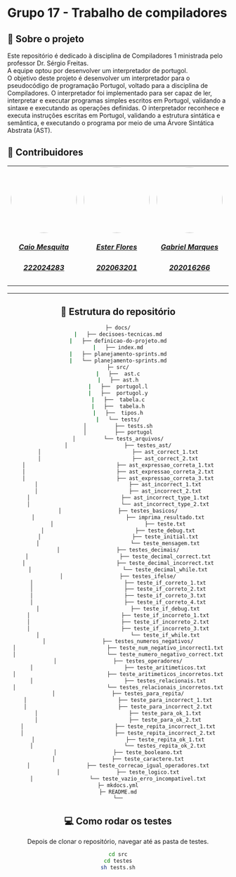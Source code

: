 # Grupo 17 - Trabalho de compiladores

## 📜 Sobre o projeto
   Este repositório é dedicado à disciplina de Compiladores 1 ministrada pelo professor Dr. Sérgio Freitas. <br>
   A equipe optou por desenvolver um interpretador de portugol. <br>
   O objetivo deste projeto é desenvolver um interpretador para o pseudocódigo de programação Portugol, voltado para a disciplina de Compiladores. O interpretador foi implementado para ser capaz de ler, interpretar e executar programas simples escritos em Portugol, validando a sintaxe e executando as operações definidas. O interpretador reconhece e executa instruções escritas em Portugol, validando a estrutura sintática e semântica, e executando o programa por meio de uma Árvore Sintática Abstrata (AST).

## 🌟 Contribuidores

<center>
<table style="margin-left: auto; margin-right: auto;">
    <tr>
        <td align="center">
            <a href="https://github.com/Caiomesvie">
                <img style="border-radius: 50%;" src="https://avatars.githubusercontent.com/u/96022527?v=4" width="150px;"/>
                <h5 class="text-center">Caio Mesquita</h5>
                <h5 class="text-center">222024283</h5>
            </a>
        </td>
        <td align="center">
            <a href="https://github.com/esteerlino">
                <img style="border-radius: 50%;" src="https://avatars.githubusercontent.com/u/90395392?v=4" width="150px;"/>
                <h5 class="text-center">Ester Flores</h5>
              <h5 class="text-center">202063201</h5>
            </a>
        </td>
        <td align="center">
            <a href="https://github.com/GabrielMS00">
                <img style="border-radius: 50%;" src="https://avatars.githubusercontent.com/u/88348513?v=4" width="150px;"/>
                <h5 class="text-center">Gabriel Marques</h5>
                <h5 class="text-center">202016266</h5>
            </a>
        </td>
        <td align="center">
            <a href="https://github.com/Manoel835">
                <img style="border-radius: 50%;" src="https://avatars.githubusercontent.com/u/89036370?v=4" width="150px;"/>
                <h5 class="text-center">Manoel Felipe</h5>
                <h5 class="text-center">211041240</h5>
            </a>
        </td>      
        <td align="center">
            <a href="https://github.com/Mylena-angelica">
                <img style="border-radius: 50%;" src="https://github.com/Mylena-angelica.png" width="150px;"/>
                <h5 class="text-center">Mylena Angelica</h5>
              <h5 class="text-center">211029497</h5>
            </a>
        </td>
      <td align="center">
            <a href="https://github.com/wildemberg-sales">
                <img style="border-radius: 50%;" src="https://avatars.githubusercontent.com/u/92035272?v=4" width="150px;"/>
                <h5 class="text-center">Wildemberg Sales</h5>
              <h5 class="text-center">202017503</h5>
            </a>
        </td>
</table>
 <! -- ## :email: Site -->
<hr/>


## :bookmark_tabs: Estrutura do repositório


```bash
├─ docs/
|   ├── decisoes-tecnicas.md
|   ├── definicao-do-projeto.md
|   ├── index.md
|   ├── planejamento-sprints.md
|   └── planejamento-sprints.md
├─ src/
|   ├──  ast.c
|   ├── ast.h
|   ├──  portugol.l
|   ├──  portugol.y
|   ├──  tabela.c
|   ├──  tabela.h
|   ├──  tipos.h
|   └── tests/
│         ├── tests.sh
│         ├── portugol
│         └── tests_arquivos/
│                  ├── testes_ast/
│                             ├── ast_correct_1.txt
│                             ├── ast_correct_2.txt
│                             ├── ast_expressao_correta_1.txt
│                             ├── ast_expressao_correta_2.txt
│                             ├── ast_expressao_correta_3.txt
│                             ├── ast_incorrect_1.txt
│                             ├── ast_incorrect_2.txt
│                             ├── ast_incorrect_type_1.txt
│                             └── ast_incorrect_type_2.txt
│                  ├── testes_basicos/
│                             ├── imprima_resultado.txt
│                             ├── teste.txt
│                             ├── teste_debug.txt
│                             ├── teste_initial.txt
│                             └── teste_mensagem.txt
│                  ├── testes_decimais/
│                             ├── teste_decimal_correct.txt
│                             ├── teste_decimal_incorrect.txt
│                             └── teste_decimal_while.txt
│                  ├── testes_ifelse/
│                             ├── teste_if_correto_1.txt
│                             ├── teste_if_correto_2.txt
│                             ├── teste_if_correto_3.txt
│                             ├── teste_if_correto_4.txt
│                             ├── teste_if_debug.txt
│                             ├── teste_if_incorreto_1.txt
│                             ├── teste_if_incorreto_2.txt
│                             ├── teste_if_incorreto_3.txt
│                             └── teste_if_while.txt
│                  ├── testes_numeros_negativos/
│                             ├── teste_num_negativo_incorrect1.txt
│                             └── teste_numero_negativo_correct.txt
│                  ├── testes_operadores/
│                             ├── teste_aritimeticos.txt
│                             ├── teste_aritimeticos_incorretos.txt
│                             ├── testes_relacionais.txt
│                             └── testes_relacionais_incorretos.txt
│                  ├── testes_para_repita/
│                             ├── teste_para_incorrect_1.txt
│                             ├── teste_para_incorrect_2.txt
│                             ├── teste_para_ok_1.txt
│                             ├── teste_para_ok_2.txt
│                             ├── teste_repita_incorrect_1.txt
│                             ├── teste_repita_incorrect_2.txt
│                             ├── teste_repita_ok_1.txt
│                             └── testes_repita_ok_2.txt
│                  ├── teste_booleano.txt
│                  ├── teste_caractere.txt
│                  ├── teste_correcao_igual_operadores.txt
│                  ├── teste_logico.txt
│                  └── teste_vazio_erro_incompativel.txt
├─ mkdocs.yml
├─ README.md
└──

```

## :computer:  Como rodar os testes 

Depois de clonar o repositório, navegar até as pasta de testes.

```bash
cd src
cd testes
sh tests.sh
```

